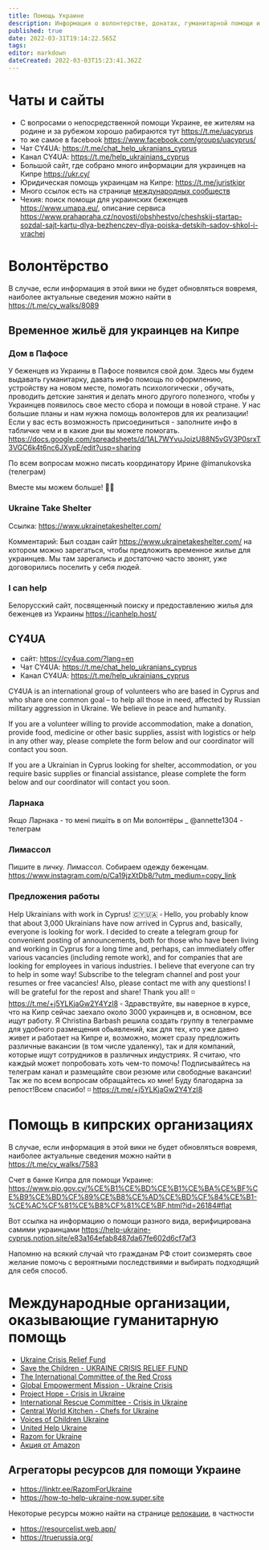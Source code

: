 ```yaml
---
title: Помощь Украине
description: Информация о волонтерстве, донатах, гуманитарной помощи и т.п.
published: true
date: 2022-03-31T19:14:22.565Z
tags: 
editor: markdown
dateCreated: 2022-03-03T15:23:41.362Z
---
```


# Чаты и сайты
* С вопросами о непосредственной помощи Украине, ее жителям на родине и за рубежом хорошо рабираются тут https://t.me/uacyprus
* то же самое в facebook https://www.facebook.com/groups/uacyprus/
* Чат CY4UA: https://t.me/chat_help_ukranians_cyprus
* Канал CY4UA: https://t.me/help_ukrainians_cyprus
* Большой сайт, где собрано много информации для украинцев на Кипре https://ukr.cy/
* Юридическая помощь украинцам на Кипре: https://t.me/juristkipr
* Много ссылок есть на странице [международных сообществ](/communities)
* Чехия: поиск помощи для украинских беженцев https://www.umapa.eu/, описание сервиса https://www.prahapraha.cz/novosti/obshhestvo/cheshskij-startap-sozdal-sajt-kartu-dlya-bezhenczev-dlya-poiska-detskih-sadov-shkol-i-vrachej

# Волонтёрство

В случае, если информация в этой вики не будет обновляться вовремя, наиболее актуальные сведения можно найти в https://t.me/cy_walks/8089

## Временное жильё для украинцев на Кипре

### Дом в Пафосе
У беженцев из Украины в Пафосе появился свой дом. Здесь мы будем выдавать гуманитарку, давать инфо помощь по оформлению, устройству на новом месте, помогать психологически , обучать, проводить детские занятия и делать много другого полезного, чтобы у Украинцев появилось свое место сбора и помощи в новой стране.  У нас большие планы и нам нужна помощь волонтеров для их реализации! 
Если у вас есть возможность присоединиться - заполните инфо в табличке чем и в какие дни вы можете помогать. 
https://docs.google.com/spreadsheets/d/1AL7WYvuJoizU88N5vGV3P0srxT3VGC6k4t6nc6JXypE/edit?usp=sharing

По всем вопросам можно писать координатору Ирине @imanukovska (телеграм)

Вместе мы можем больше! 💙💛

### Ukraine Take Shelter

Ссылка: https://www.ukrainetakeshelter.com/

Комментарий: Был создан сайт https://www.ukrainetakeshelter.com/ на котором можно зарегаться, чтобы предложить временное жилье для украинцев. Мы там зарегались и достаточно часто звонят, уже договорились поселить у себя людей.

### I can help
Белорусский сайт, посвященный поиску и предоставлению жилья для беженцев из Украины https://icanhelp.host/

## CY4UA
* сайт: https://cy4ua.com/?lang=en
* Чат CY4UA: https://t.me/chat_help_ukranians_cyprus
* Канал CY4UA: https://t.me/help_ukrainians_cyprus

CY4UA is an international group of volunteers who are based in Cyprus and who share one common goal – to help all those in need, affected by Russian military aggression in Ukraine. We believe in peace and humanity.

If you are a volunteer willing to provide accommodation, make a donation, provide food, medicine or other basic supplies, assist with logistics or help in any other way, please complete the form below and our coordinator will contact you soon. 

If you are a Ukrainian in Cyprus looking for shelter, accommodation, or you require basic supplies or financial assistance, please complete the form below and our coordinator will contact you soon.

### Ларнака
Якщо Ларнака - то мені пишіть в оп
Ми волонтёры  _ @annette1304 - телеграм

### Лимассол
Пишите в личку. Лимассол. Собираем одежду беженцам.
https://www.instagram.com/p/Ca19jzXtDb8/?utm_medium=copy_link

### Предложения работы

Help Ukrainians with work in Cyprus! 🇨🇾🇺🇦
▫️ Hello, you probably know that about 3,000 Ukrainians have now arrived in Cyprus and, basically, everyone is looking for work.  I decided to create a telegram group for convenient posting of announcements, both for those who have been living and working in Cyprus for a long time and, perhaps, can immediately offer various vacancies (including remote work), and for companies that are looking for employees in various industries. I believe that everyone can try to help in some way! Subscribe to the telegram channel and post your resumes or free vacancies!  Also, please contact me with any questions!  I will be grateful for the repost and share! Thank you all! 
◽️ https://t.me/+j5YLKjaGw2Y4YzI8
▫️ Здравствуйте, вы наверное в курсе, что на Кипр сейчас заехало около 3000 украинцев и, в основном, все ищут работу. Я Christina Barbash решила создать группу в телеграмме для удобного размещения обьявлений, как для тех, кто уже давно живет и работает на Кипре и, возможно, может сразу предложить различные вакансии (в том числе удаленку), так и для компаний, которые ищут сотрудников в различных индустриях. Я считаю, что каждый может попробовать хоть чем-то помочь! Подписывайтесь на телеграм канал и размещайте свои резюме или свободные вакансии! Так же по всем вопросам обращайтесь ко мне! Буду благодарна за репост!Всем спасибо! 
◽️ https://t.me/+j5YLKjaGw2Y4YzI8

# Помощь в кипрских организациях

В случае, если информация в этой вики не будет обновляться вовремя, наиболее актуальные сведения можно найти в https://t.me/cy_walks/7583

Счет в банке Кипра для помощи Украине:
https://www.pio.gov.cy/%CE%B1%CE%BD%CE%B1%CE%BA%CE%BF%CE%B9%CE%BD%CF%89%CE%B8%CE%AD%CE%BD%CF%84%CE%B1-%CE%AC%CF%81%CE%B8%CF%81%CE%BF.html?id=26184#flat

Вот ссылка на информацию о помощи разного вида, верифицирована самими украинцами
https://help-ukraine-cyprus.notion.site/e83a164efab8487da67fe602d6cf7af3

Напомню на всякий случай что гражданам РФ стоит соизмерять свое желание помочь с вероятными последствиями и выбирать подходящий для себя способ.

# Международные организации, оказывающие гуманитарную помощь

* [Ukraine Crisis Relief Fund](https://www.globalgiving.org/projects/ukraine-crisis-relief-fund/)
* [Save the Children - UKRAINE CRISIS RELIEF FUND](https://support.savethechildren.org/site/Donation2)
* [The International Committee of the Red Cross](https://www.icrc.org/en/donate/ukraine)
* [Global Empowerment Mission - Ukraine Crisis](https://www.globalempowermentmission.org/mission/ukraine-crisis/)
* [Project Hope - Crisis in Ukraine](https://secure.projecthope.org/)
* [International Rescue Committee - Crisis in Ukraine](https://help.rescue.org/donate/ukraine-acq)
* [Central World Kitchen - Chefs for Ukraine](https://wck.org/relief/activation-chefs-for-ukraine)
* [Voices of Children Ukraine](https://voices.org.ua/en/)
* [United Help Ukraine](https://unitedhelpukraine.org)
* [Razom for Ukraine](https://razomforukraine.org)
* [Акция от Amazon](https://www.amazon.com/hz/wishlist/ls/2CO6LORBAFG3Q?ref_=wl_share)

## Агрегаторы ресурсов для помощи Украине

* https://linktr.ee/RazomForUkraine
* https://how-to-help-ukraine-now.super.site

Некоторые ресурсы можно найти на странице [релокации](/help_russia/relocation), в частности 
* https://resourcelist.web.app/
* https://truerussia.org/